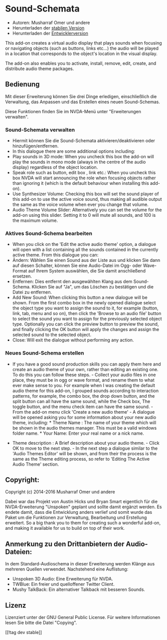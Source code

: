 # Sound-Schemata #

*   Autoren: Musharraf Omer und andere
*   Herunterladen der [stabilen Version][1]
*   Herunterladen der [Entwicklerversion][2]

This add-on creates a virtual audio display that plays sounds when focusing
or navigating objects (such as buttons, links etc...) the audio will be
played in a location that corresponds to the object's location in the visual
display.

The add-on also enables you to activate, install, remove, edit, create, and
distribute audio theme packages.

## Bedienung

Mit dieser Erweiterung können Sie drei Dinge erledigen, einschließlich die
Verwaltung, das Anpassen und das Erstellen eines neuen Sound-Schemas.

Diese Funktionen finden Sie im NVDA-Menü unter "Erweiterungen verwalten".

### Sound-Schemata verwalten

- Hiermit können Sie die Sound-Schemata aktivieren/deaktivieren oder
  hinzufügen/entfernen.
- In this dialogue there are some additional options including:
 - Play sounds in 3D mode: When you uncheck this box the add-on will play the sounds in mono mode (always in the centre of the audio display) regardless of the object location.
 - Speak role such as button, edit box , link etc.: When you uncheck this box NVDA will start announcing the role when focusing objects rather than ignoring it (which is the default behaviour when installing this add-on).
 - Use Synthesizer Volume: Checking this box will set the sound player of this add-on to use the active voice sound, thus making all audible output the same as the voice volume when ever you change that volume.
 - Audio Theme Volume Slider: Alternatively you can set the volume for the add-on using this slider. Setting it to 0 will mute all sounds, and 100 is the maximum volume.

### Aktives Sound-Schema bearbeiten

- When you click on the 'Edit the active audio theme' option, a dialogue
  will open with a list containing all the sounds contained in the currently
  active theme. From this dialogue you can:
- Ändern: Wählen Sie einen Sound aus der Liste aus und klicken Sie dann auf
  diesen Schalter, können Sie eine Audio-Datei im Ogg- oder Wave-Format auf
  Ihrem System auswählen, die Sie damit anschließend ersetzen.
- Entfernen: Dies entfernt den ausgewählten Klang aus dem
  Sound-Schema. Klicken Sie auf "Ja", um das Löschen zu bestätigen und die
  Datei zu entfernen.
- Add New Sound: When clicking this button a new dialogue will be shown. From the first combo box in the newly opened dialogue select the object type you want to assign the sound to it, for example (button, link, tab, menu and so on), then click the 'Browse to an audio file' button to select the sound you want to assign for the previously selected object type. Optionally you can click the preview   button to preview the sound, and finally clicking the OK button will apply the changes and assign the selected sound to the selected object. 
- Close: Will  exit the dialogue without performing any action.

### Neues Sound-Schema erstellen

- If you have a good sound production skills you can apply them here and
create an audio theme of your own, rather than editing an existing one. To
do this you can follow these steps.  - Collect your audio files in one
place, they must be in ogg or wave format, and rename them to what ever make
sense to you. For example when I was creating the default audio theme for
this add-on, I grouped sounds according to interaction patterns, for
example, the combo box, the drop down button, and the split button can all
have the same sound, while the Check box, The toggle button, and the menu
check item can have the same sound.  - From the add-on menu click 'Create a
new audio theme' - A dialogue will be opened asking you for some information
about your new audio theme, including: *	Theme Name : The name of your theme
which will be shown in the audio themes manager. This must be a valid
windows folder name.  *	Your Name: Enter your real name or a nick name.
*	Theme description : A Brief description about your audio theme.  - Click
OK to move to the next step.  - In the next step a dialogue similar to the
'Audio Themes Editor' will be shown, and from their the process is the same
as the Theme editing process, so refer to 'Editing The Active Audio Theme'
section.

## Copyright:

Copyright (c) 2014-2016 Musharraf Omer und andere

Dabei war das Projekt von Austin Hicks und Bryan Smart eigentlich für die
NVDA-Erweiterung "Unspoken" geplant und sollte damit ergänzt werden. Es
endete damit, dass die Entwicklung anders verlief und somit wurde das Paket
um die Funktionen zur Verwaltung, Bearbeitung und Erstellung erweitert.
So a big thank you to them for creating such a wonderful add-on,
and making it available for us to build on top of their work.

## Anmerkung zu den Drittanbietern der Audio-Dateien:

In dem Standard-Audioschema in dieser Erweiterung werden Klänge aus mehreren
Quellen verwendet. Nachstehend eine Auflistung:
- Unspoken 3D Audio: Eine Erweiterung für NVDA.
- TWBlue: Ein freier und quelloffener Twitter Client.
- Mushy TalkBack: Ein alternativer Talkback mit besseren Sounds.

## Lizenz
Lizenziert unter der GNU General Public License. Für weitere Informationen
lesen Sie bitte die Datei "Copying".

[[!tag dev stable]]

[1]: https://addons.nvda-project.org/files/get.php?file=ath

[2]: http://addons.nvda-project.org/files/get.php?file=ath-dev
